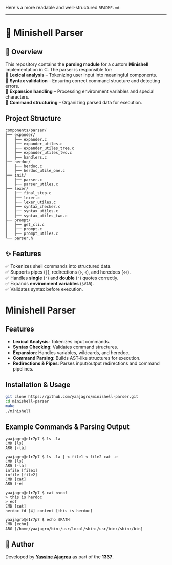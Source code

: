 Here's a more readable and well-structured `README.md`:  

---

# 🐚 Minishell Parser  

## 📌 Overview  
This repository contains the **parsing module** for a custom **Minishell** implementation in C. The parser is responsible for:  
🔹 **Lexical analysis** – Tokenizing user input into meaningful components.  
🔹 **Syntax validation** – Ensuring correct command structure and detecting errors.  
🔹 **Expansion handling** – Processing environment variables and special characters.  
🔹 **Command structuring** – Organizing parsed data for execution.  

## Project Structure
```
components/parser/
├── expander/
│   ├── expander.c
│   ├── expander_utiles.c
│   ├── expander_utiles_tree.c
│   ├── expander_utiles_two.c
│   ├── handlers.c
├── herdoc/
│   ├── herdoc.c
│   ├── herdoc_utile_one.c
├── init/
│   ├── parser.c
│   ├── parser_utiles.c
├── lexer/
│   ├── final_step.c
│   ├── lexer.c
│   ├── lexer_utiles.c
│   ├── syntax_checker.c
│   ├── syntax_utiles.c
│   ├── syntax_utiles_two.c
├── prompt/
│   ├── get_cli.c
│   ├── prompt.c
│   ├── prompt_utiles.c
└── parser.h
```

## ✨ Features  
✅ Tokenizes shell commands into structured data.  
✅ Supports pipes (`|`), redirections (`>`, `<`), and heredocs (`<<`).  
✅ Handles **single** (`'`) and **double** (`"`) quotes correctly.  
✅ Expands **environment variables** (`$VAR`).  
✅ Validates syntax before execution.  

# Minishell Parser


## Features
- **Lexical Analysis**: Tokenizes input commands.
- **Syntax Checking**: Validates command structures.
- **Expansion**: Handles variables, wildcards, and heredoc.
- **Command Parsing**: Builds AST-like structures for execution.
- **Redirections & Pipes**: Parses input/output redirections and command pipelines.

## Installation & Usage
```sh
git clone https://github.com/yaajagro/minishell-parser.git
cd minishell-parser
make
./minishell
```

## Example Commands & Parsing Output
```
yaajagro@e1r7p7 $ ls -la
CMD [ls]
ARG [-la]

yaajagro@e1r7p7 $ ls -la | < file1 < file2 cat -e
CMD [ls]
ARG [-la]
infile [file1]
infile [file2]
CMD [cat]
ARG [-e]

yaajagro@e1r7p7 $ cat <<eof
> this is herdoc
> eof
CMD [cat]
herdoc fd [4] content [this is herdoc]

yaajagro@e1r7p7 $ echo $PATH
CMD [echo]
ARG [/home/yaajagro/bin:/usr/local/sbin:/usr/bin:/sbin:/bin]
```

## 👤 Author  
Developed by **[Yassine Ajagrou](https://github.com/iaceene)** as part of the **1337**. 
